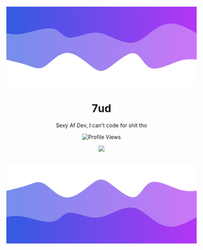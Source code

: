 
![Header](./header.png)

<h1 align="center">7ud</h1>
<p align="center">Sexy Af Dev, I can't code for shit tho</p>
  <p align="center">
    <img src="https://komarev.com/ghpvc/?username=7ud" alt="Profile Views">
  </p>
</a>

<p align="center">
  <img src="https://discord.c99.nl/widget/theme-4/853235917569523713.png" />
  <br />
  <br />
</p>

![Footer](./footer.png)
